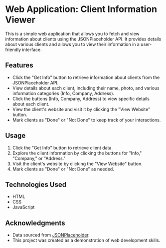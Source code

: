 # Web Application: Client Information Viewer

This is a simple web application that allows you to fetch and view information about clients using the JSONPlaceholder API. It provides details about various clients and allows you to view their information in a user-friendly interface.

## Features

- Click the "Get Info" button to retrieve information about clients from the JSONPlaceholder API.
- View details about each client, including their name, photo, and various information categories (Info, Company, Address).
- Click the buttons (Info, Company, Address) to view specific details about each client.
- View the client's website and visit it by clicking the "View Website" button.
- Mark clients as "Done" or "Not Done" to keep track of your interactions.

## Usage

1. Click the "Get Info" button to retrieve client data.
2. Explore the client information by clicking the buttons for "Info," "Company," or "Address."
3. Visit the client's website by clicking the "View Website" button.
4. Mark clients as "Done" or "Not Done" as needed.

## Technologies Used

- HTML
- CSS
- JavaScript

## Acknowledgments

- Data sourced from [JSONPlaceholder](https://jsonplaceholder.typicode.com/).
- This project was created as a demonstration of web development skills.
